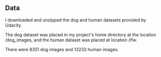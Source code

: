 
## Data

I downloaded and unzipped the dog and human datasets provided by Udacity. 

The dog dataset was placed in my project's home directory at the location /dog_images, and the human dataset was placed at location /lfw.

There were 8351 dog images and 13233 human images.
